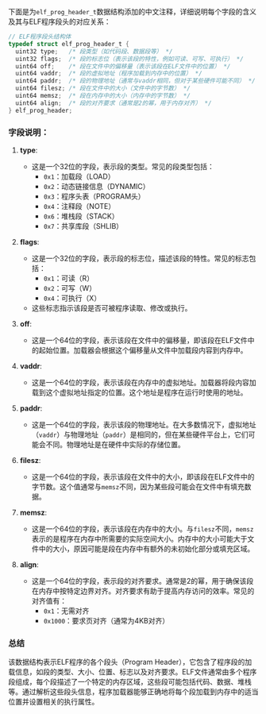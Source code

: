 下面是为`elf_prog_header_t`数据结构添加的中文注释，详细说明每个字段的含义及其与ELF程序段头的对应关系：

```c
// ELF程序段头结构体
typedef struct elf_prog_header_t {
  uint32 type;   /* 段类型（如代码段、数据段等） */
  uint32 flags;  /* 段的标志位（表示该段的特性，例如可读、可写、可执行） */
  uint64 off;    /* 段在文件中的偏移量（表示该段在ELF文件中的位置） */
  uint64 vaddr;  /* 段的虚拟地址（程序加载到内存中的位置） */
  uint64 paddr;  /* 段的物理地址（通常与vaddr相同，但对于某些硬件可能不同） */
  uint64 filesz; /* 段在文件中的大小（文件中的字节数） */
  uint64 memsz;  /* 段在内存中的大小（内存中的字节数） */
  uint64 align;  /* 段的对齐要求（通常是2的幂，用于内存对齐） */
} elf_prog_header;
```

### 字段说明：

1. **type**:
   - 这是一个32位的字段，表示段的类型。常见的段类型包括：
     - `0x1`：加载段（LOAD）
     - `0x2`：动态链接信息（DYNAMIC）
     - `0x3`：程序头表（PROGRAM头）
     - `0x4`：注释段（NOTE）
     - `0x6`：堆栈段（STACK）
     - `0x7`：共享库段（SHLIB）

2. **flags**:
   - 这是一个32位的字段，表示段的标志位，描述该段的特性。常见的标志包括：
     - `0x1`：可读（R）
     - `0x2`：可写（W）
     - `0x4`：可执行（X）
   - 这些标志指示该段是否可被程序读取、修改或执行。

3. **off**:
   - 这是一个64位的字段，表示该段在文件中的偏移量，即该段在ELF文件中的起始位置。加载器会根据这个偏移量从文件中加载段内容到内存中。

4. **vaddr**:
   - 这是一个64位的字段，表示该段在内存中的虚拟地址。加载器将段内容加载到这个虚拟地址指定的位置。这个地址是程序在运行时使用的地址。

5. **paddr**:
   - 这是一个64位的字段，表示该段的物理地址。在大多数情况下，虚拟地址（`vaddr`）与物理地址（`paddr`）是相同的，但在某些硬件平台上，它们可能会不同。物理地址是在硬件中实际的存储位置。

6. **filesz**:
   - 这是一个64位的字段，表示该段在文件中的大小，即该段在ELF文件中的字节数。这个值通常与`memsz`不同，因为某些段可能会在文件中有填充数据。

7. **memsz**:
   - 这是一个64位的字段，表示该段在内存中的大小。与`filesz`不同，`memsz`表示的是程序在内存中所需要的实际空间大小。内存中的大小可能大于文件中的大小，原因可能是段在内存中有额外的未初始化部分或填充区域。

8. **align**:
   - 这是一个64位的字段，表示段的对齐要求。通常是2的幂，用于确保该段在内存中按特定边界对齐。对齐要求有助于提高内存访问的效率。常见的对齐值有：
     - `0x1`：无需对齐
     - `0x1000`：要求页对齐（通常为4KB对齐）

### 总结

该数据结构表示ELF程序的各个段头（Program Header），它包含了程序段的加载信息，如段的类型、大小、位置、标志以及对齐要求。ELF文件通常由多个程序段组成，每个段描述了一个特定的内存区域，这些段可能包括代码、数据、堆栈等。通过解析这些段头信息，程序加载器能够正确地将每个段加载到内存中的适当位置并设置相关的执行属性。